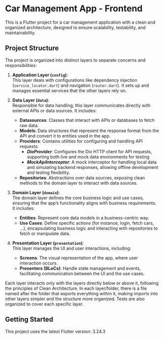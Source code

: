 # Car Management App - Frontend

This is a Flutter project for a car management application with a clean and organized architecture, designed to ensure scalability, testability, and maintainability.

## Project Structure

The project is organized into distinct layers to separate concerns and responsibilities:

1. **Application Layer (`config`)**:  
   This layer deals with configurations like dependency injection (`service_locator.dart`) and navigation (`router.dart`). It sets up and manages essential services that the other layers rely on.

2. **Data Layer (`data`)**:  
   Responsible for data handling, this layer communicates directly with external APIs or data sources. It includes:
   - **Datasources**: Classes that interact with APIs or databases to fetch raw data.
   - **Models**: Data structures that represent the response format from the API and convert it to entities used in the app.
   - **Providers**: Contains utilities for configuring and handling API requests:
     - ***DioProvider***: Configures the Dio HTTP client for API requests, supporting both live and mock data environments for testing
     - ***MockApiInterceptor***: A mock interceptor for handling local data and simulating backend responses, allowing offline development and testing flexibility.
   - **Repositories**: Abstractions over data sources, exposing clean methods to the domain layer to interact with data sources.

3. **Domain Layer (`domain`)**:  
   The domain layer defines the core business logic and use cases, ensuring that the app’s functionality aligns with business requirements. It includes:
   - **Entities**: Represent core data models in a business-centric way.
   - **Use Cases**: Define specific actions (for instance, login, fetch cars, ...), encapsulating business logic and interacting with repositories to fetch or manipulate data.

4. **Presentation Layer (`presentation`)**:  
   This layer manages the UI and user interactions, including:
   - **Screens**: The visual representation of the app, where user interaction occurs.
   - **Presenters (BLoCs)**: Handle state management and events, facilitating communication between the UI and the use cases.

Each layer interacts only with the layers directly below or above it, following the principles of Clean Architecture. In each layer/folder, there is a file named after the folder that exports everything within it, making imports into other layers simpler and the structure more organized. Tests are also organized to cover each specific layer.

## Getting Started

This project uses the latest Flutter version: 3.24.3
